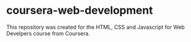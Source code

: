 # coursera-web-development
This repository was created for the HTML, CSS and Javascript for Web Develpers course from Coursera.

